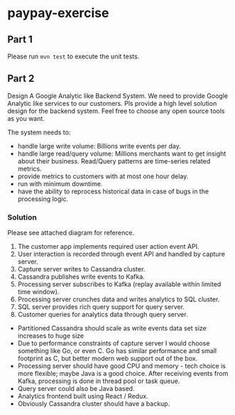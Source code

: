 # paypay-exercise

## Part 1

Please run `mvn test` to execute the unit tests.

## Part 2

Design A Google Analytic like Backend System. We need to provide Google Analytic like services to our customers. Pls provide a high level solution design for the backend system. Feel free to choose any open source tools as you want.

The system needs to:

- handle large write volume: Billions write events per day.
- handle large read/query volume: Millions merchants want to get insight about their business. Read/Query patterns are time-series related metrics.
- provide metrics to customers with at most one hour delay.
- run with minimum downtime.
- have the ability to reprocess historical data in case of bugs in the processing logic.

### Solution

Please see attached diagram for reference.

1. The customer app implements required user action event API.
2. User interaction is recorded through event API and handled by capture server.
3. Capture server writes to Cassandra cluster.
4. Cassandra publishes write events to Kafka.
5. Processing server subscribes to Kafka (replay available within limited time window).
6. Processing server crunches data and writes analytics to SQL cluster.
7. SQL server provides rich query support for query server.
8. Customer queries for analytics data through query server.

- Partitioned Cassandra should scale as write events data set size increases to huge size
- Due to performance constraints of capture server I would choose something like Go, or even C. Go has similar performance and small footprint as C, but better modern web support out of the box.
- Processing server should have good CPU and memory - tech choice is more flexible; maybe Java is a good choice. After receiving events from Kafka, processing is done in thread pool or task queue.
- Query server could also be Java based.
- Analytics frontend built using React / Redux.
- Obviously Cassandra cluster should have a backup.

